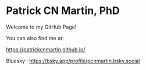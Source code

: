 # Patrick CN Martin, PhD

Welcome to my GitHub Page! 

You can also find me at:

https://patrickcnmartin.github.io/

Bluesky : https://bsky.app/profile/pcnmartin.bsky.social
